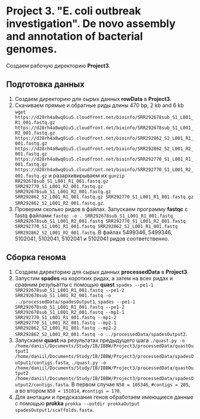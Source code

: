 # Project 3. "E. coli outbreak investigation". De novo assembly and annotation of bacterial genomes.
Создаем рабочую директорию **Project3**.

## Подготовка данных
1. Создаем директорию для сырых данных **rowData** в **Project3**.
2. Скачиваем прямые и обратные риды  длины 470 bp, 2 kb and 6 kb `wget https://d28rh4a8wq0iu5.cloudfront.net/bioinfo/SRR292678sub_S1_L001_R1_001.fastq.gz https://d28rh4a8wq0iu5.cloudfront.net/bioinfo/SRR292678sub_S1_L001_R2_001.fastq.gz https://d28rh4a8wq0iu5.cloudfront.net/bioinfo/SRR292862_S2_L001_R1_001.fastq.gz https://d28rh4a8wq0iu5.cloudfront.net/bioinfo/SRR292862_S2_L001_R2_001.fastq.gz https://d28rh4a8wq0iu5.cloudfront.net/bioinfo/SRR292770_S1_L001_R1_001.fastq.gz https://d28rh4a8wq0iu5.cloudfront.net/bioinfo/SRR292770_S1_L001_R2_001.fastq.gz` и разархивирываем их `gunzip RR292678sub_S1_L001_R1_001.fastq.gz SRR292770_S1_L001_R2_001.fastq.gz SRR292678sub_S1_L001_R2_001.fastq.gz SRR292862_S2_L001_R1_001.fastq.gz SRR292770_S1_L001_R1_001.fastq.gz SRR292862_S2_L001_R2_001.fastq.gz`.
3. Проверим сколько ридов в файлах. Запускаем программу **fastqc** с fastq файлами `fastqc -o . SRR292678sub_S1_L001_R1_001.fastq SRR292678sub_S1_L001_R2_001.fastq SRR292770_S1_L001_R2_001.fastq SRR292770_S1_L001_R1_001.fastq SRR292862_S2_L001_R1_001.fastq SRR292862_S2_L001_R2_001.fastq`. В файлах 5499346, 5499346, 5102041, 5102041, 5102041 и 5102041 ридов соответственно.

## Сборка генома
1. Создаем директорию для сырых данных **processedData** в **Project3**.
2. Запустим **spades** на коротких ридах, а затем на всех ридах и сравним резульатты с помощью **quast** `spades --pe1-1 SRR292678sub_S1_L001_R1_001.fastq --pe1-2 SRR292678sub_S1_L001_R2_001.fastq -o ../processedData/spadesOutput1`, `spades --pe1-1 SRR292678sub_S1_L001_R1_001.fastq --pe1-2 SRR292678sub_S1_L001_R2_001.fastq --mp1-1 SRR292770_S1_L001_R1_001.fastq --mp1-2 SRR292770_S1_L001_R2_001.fastq --mp2-1 SRR292862_S2_L001_R1_001.fastq --mp2-2 SRR292862_S2_L001_R2_001.fastq -o ../processedData/spadesOutput2`.
3. Запускаем **quast** на результатах предыдущего шага `./quast.py -o /home/daniil/Documents/Study/IB/IBBW/Project3/processedData/quastOutput1 /home/daniil/Documents/Study/IB/IBBW/Project3/processedData/spadesOutput1/contigs.fasta`, `./quast.py -o /home/daniil/Documents/Study/IB/IBBW/Project3/processedData/quastOutput2 /home/daniil/Documents/Study/IB/IBBW/Project3/processedData/spadesOutput2/contigs.fasta`. В первом случае `N50 = 105346`, `#contigs = 205`, а во втором `N50 = 151014`, `#contigs = 170`.
4. Для анотации и предсказания генов обработаем имеющиеся данные с помощью **prokka** `prokka --outdir prokkaOutput spadesOutput1/scaffolds.fasta`.

